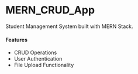# MERN_CRUD_App

Student Management System built with MERN Stack.

#### Features 
- CRUD Operations
- User Authentication
- File Upload Functionality
